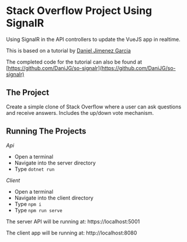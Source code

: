 # Stack Overflow Project Using SignalR
Using SignalR in the API controllers to update the VueJS app in realtime. 

This is based on a tutorial by [Daniel Jimenez Garcia](https://www.dotnetcurry.com/aspnet-core/1480/aspnet-core-vuejs-signalr-app)

The completed code for the tutorial can also be found at [https://github.com/DaniJG/so-signalr](https://github.com/DaniJG/so-signalr)

## The Project
Create a simple clone of Stack Overflow where a user can ask questions and receive answers. Includes the up/down vote mechanism.

## Running The Projects
*Api*
* Open a terminal
* Navigate into the server directory
* Type `dotnet run`

*Client*
* Open a terminal
* Navigate into the client directory
* Type `npm i`
* Type `npm run serve`

The server API will be running at: https://localhost:5001

The client app will be running at: http://localhost:8080
